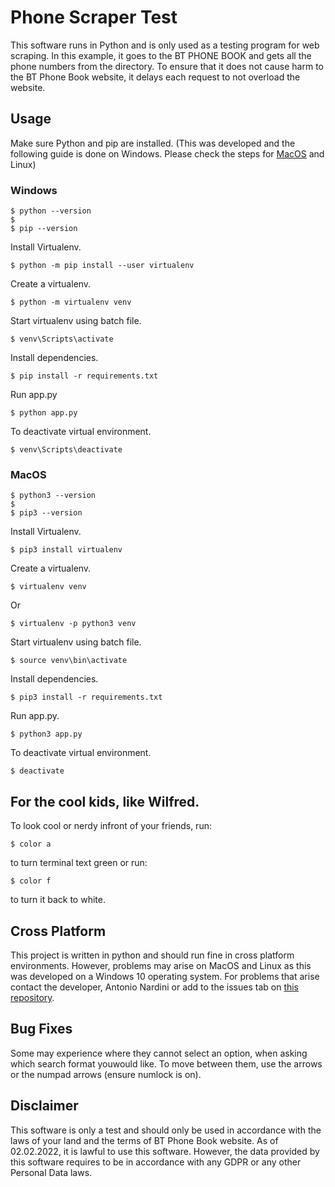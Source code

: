 # Phone Scraper Test

This software runs in Python and is only used as a testing program for web scraping. In this example, it goes to the BT PHONE BOOK and gets all the phone numbers from the directory. To ensure that it does not cause harm to the BT Phone Book website, it delays each request to not overload the website.

## Usage

Make sure Python and pip are installed. (This was developed and the following guide is done on Windows. Please check the steps for [MacOS](#macos) and Linux)

### Windows

```
$ python --version
$
$ pip --version
```

Install Virtualenv.

```
$ python -m pip install --user virtualenv
```

Create a virtualenv.

```
$ python -m virtualenv venv
```

Start virtualenv using batch file.

```
$ venv\Scripts\activate
```

Install dependencies.

```
$ pip install -r requirements.txt
```

Run app.py

```
$ python app.py
```

To deactivate virtual environment.

```
$ venv\Scripts\deactivate
```

### MacOS

```
$ python3 --version
$
$ pip3 --version
```

Install Virtualenv.

```
$ pip3 install virtualenv
```

Create a virtualenv.

```
$ virtualenv venv
```

Or

```
$ virtualenv -p python3 venv
```

Start virtualenv using batch file.

```
$ source venv\bin\activate
```

Install dependencies.

```
$ pip3 install -r requirements.txt
```

Run app.py.

```
$ python3 app.py
```

To deactivate virtual environment.

```
$ deactivate
```

## For the cool kids, like Wilfred.

To look cool or nerdy infront of your friends, run:

```
$ color a
```

to turn terminal text green or run:

```
$ color f
```

to turn it back to white.

## Cross Platform

This project is written in python and should run fine in cross platform environments. However, problems may arise on MacOS and Linux as this was developed on a Windows 10 operating system. For problems that arise contact the developer, Antonio Nardini or add to the issues tab on [this repository](https://github.com/NardiniA/phone-scraper-test/issues).

## Bug Fixes

Some may experience where they cannot select an option, when asking which search format youwould like. To move between them, use the arrows or the numpad arrows (ensure numlock is on).

## Disclaimer

This software is only a test and should only be used in accordance with the laws of your land and the terms of BT Phone Book website. As of 02.02.2022, it is lawful to use this software. However, the data provided by this software requires to be in accordance with any GDPR or any other Personal Data laws.
